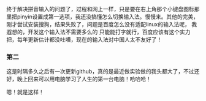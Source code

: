 终于解决拼音输入的问题了，过程和网上一样，只是要在右上角那个小键盘图标那里把pinyin设置成第一选项，我还没搞懂怎么切换输入法。慢慢来。其他的完美，刚才尝试安装搜狗，结果失败了，问题是百度怎么没有适配linux的输入法呢，
我遐想的，开发这个输入法不需要多么的 只能能打字就行，百度应该有这个实力把，每年更新估计都没吐嘈，现在的输入法对中国人太不友好了！

### 第二
这是时隔多久之后有一次更新github，真的是最近做实验做的我头都大了，不过还好，晚上回来可以用电脑学习了人生的第一台电脑！哈哈哈！  

嗯！就是这样！
